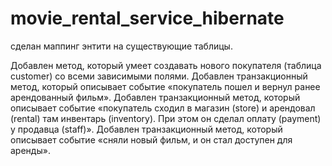# movie_rental_service_hibernate
сделан маппинг энтити на существующие таблицы.

Добавлен метод, который умеет создавать нового покупателя (таблица customer) со всеми зависимыми полями.
Добавлен транзакционный метод, который описывает событие «покупатель пошел и вернул ранее арендованный фильм».
Добавлен транзакционный метод, который описывает событие «покупатель сходил в магазин (store) и арендовал (rental) там инвентарь (inventory). При этом он сделал оплату (payment) у продавца (staff)».
Добавлен транзакционный метод, который описывает событие «сняли новый фильм, и он стал доступен для аренды».

